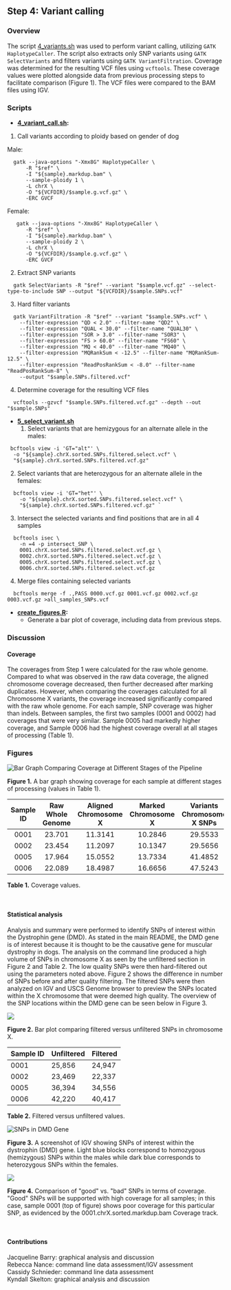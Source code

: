 ## Step 4: Variant calling

### Overview

The script [4_variants.sh](scripts/4_variants.sh) was used to perform variant calling, utilizing `GATK HaplotypeCaller`. The script also extracts only SNP variants using `GATK SelectVariants` and filters variants using `GATK VariantFiltration`. Coverage was determined for the resulting VCF files using `vcftools`. These coverage values were plotted alongside data from previous processing steps to facilitate comparison (Figure 1). The VCF files were compared to the BAM files using IGV.

### Scripts

- **[4_variant_call.sh](scripts/4_variant_call.sh):**
1. Call variants according to ploidy based on gender of dog  

Male:
```
  gatk --java-options "-Xmx8G" HaplotypeCaller \
      -R "$ref" \
      -I "${sample}.markdup.bam" \
      --sample-ploidy 1 \
      -L chrX \
      -O "${VCFDIR}/$sample.g.vcf.gz" \
      -ERC GVCF
```
Female:
```
   gatk --java-options "-Xmx8G" HaplotypeCaller \
      -R "$ref" \
      -I "${sample}.markdup.bam" \
      --sample-ploidy 2 \
      -L chrX \
      -O "${VCFDIR}/$sample.g.vcf.gz" \
      -ERC GVCF
```
  2. Extract SNP variants  
```
  gatk SelectVariants -R "$ref" --variant "$sample.vcf.gz" --select-type-to-include SNP --output "${VCFDIR}/$sample.SNPs.vcf"
```
    
  3. Hard filter variants  
```
  gatk VariantFiltration -R "$ref" --variant "$sample.SNPs.vcf" \  
    --filter-expression "QD < 2.0" --filter-name "QD2" \  
    --filter-expression "QUAL < 30.0" --filter-name "QUAL30" \  
    --filter-expression "SOR > 3.0" --filter-name "SOR3" \  
    --filter-expression "FS > 60.0" --filter-name "FS60" \  
    --filter-expression "MQ < 40.0" --filter-name "MQ40" \  
    --filter-expression "MQRankSum < -12.5" --filter-name "MQRankSum-12.5" \  
    --filter-expression "ReadPosRankSum < -8.0" --filter-name "ReadPosRankSum-8" \  
    --output "$sample.SNPs.filtered.vcf" 
```
  4. Determine coverage for the resulting VCF files  
```
  vcftools --gzvcf "$sample.SNPs.filtered.vcf.gz" --depth --out "$sample.SNPs" 
 ```
  
- **[5_select_variant.sh](scripts/5_select_variant.sh)**  
  1. Select variants that are hemizygous for an alternate allele in the males:        
```
 bcftools view -i 'GT="alt"' \
  -o "${sample}.chrX.sorted.SNPs.filtered.select.vcf" \
  "${sample}.chrX.sorted.SNPs.filtered.vcf.gz" 
 ```
  2. Select variants that are heterozygous for an alternate allele in the females:    
```
  bcftools view -i 'GT="het"' \
    -o "${sample}.chrX.sorted.SNPs.filtered.select.vcf" \
    "${sample}.chrX.sorted.SNPs.filtered.vcf.gz" `  
```
  3. Intersect the selected variants and find positions that are in all 4 samples   
```
  bcftools isec \
    -n =4 -p intersect_SNP \
    0001.chrX.sorted.SNPs.filtered.select.vcf.gz \
    0002.chrX.sorted.SNPs.filtered.select.vcf.gz \
    0005.chrX.sorted.SNPs.filtered.select.vcf.gz \
    0006.chrX.sorted.SNPs.filtered.select.vcf.gz 
```
  4. Merge files containing selected variants
```
  bcftools merge -f .,PASS 0000.vcf.gz 0001.vcf.gz 0002.vcf.gz 0003.vcf.gz >all_samples_SNPs.vcf
```
- **[create_figures.R](scripts/create_figures.R):**  
  - Generate a bar plot of coverage, including data from previous steps.  

### Discussion

#### Coverage

The coverages from Step 1 were calculated for the raw whole genome. Compared to what was observed in the raw data coverage, the aligned chromosome coverage decreased, then further decreased after marking duplicates. However, when comparing the coverages calculated for all Chromosome X variants, the coverage increased significantly compared with the raw whole genome. For each sample, SNP coverage was higher than indels. Between samples, the first two samples (0001 and 0002) had coverages that were very similar. Sample 0005 had markedly higher coverage, and Sample 0006 had the highest coverage overall at all stages of processing (Table 1).

### Figures

<img src="analysis/0_figures/4_coverage.png"  alt="Bar Graph Comparing Coverage at Different Stages of the Pipeline">  

__Figure 1.__ A bar graph showing coverage for each sample at different stages of processing (values in Table 1).

| Sample ID | Raw Whole Genome | Aligned Chromosome X | Marked Chromosome X |Variants Chromosome X SNPs   | Variants Chromosome X Indels|
|:---------:|:----------------:|:--------------------:|:-------------------:|:---------------------------:| :--------------------------:|
|   0001    |      23.701      |       11.3141        |       10.2846       |           29.5533           |            24.6290          |
|   0002    |      23.454      |       11.2097        |       10.1347       |           29.5656           |            25.1147          |
|   0005    |      17.964      |       15.0552        |       13.7334       |           41.4852           |            35.4306          |
|   0006    |      22.089      |       18.4987        |       16.6656       |           47.5243           |            40.5858          |

__Table 1.__ Coverage values.

<br>

#### Statistical analysis

Analysis and summary were performed to identify SNPs of interest within the Dystrophin gene (DMD). As stated in the main README, the DMD gene is of interest because it is thought to be the causative gene for muscular dystrophy in dogs. The analysis on the command line produced a high volume of SNPs in chromosome X as seen by the unfiltered section in Figure 2 and Table 2. The low quality SNPs were then hard-filtered out using the parameters noted above. Figure 2 shows the difference in number of SNPs before and after quality filtering. The filtered SNPs were then analyzed on IGV and USCS Genome browser to preview the SNPs located within the X chromosome that were deemed high quality. The overview of the SNP locations within the DMD gene can be seen below in Figure 3. 

<img src="analysis/0_figures/4_SNP_filter.png">

__Figure 2.__ Bar plot comparing filtered versus unfiltered SNPs in chromosome X.

| Sample ID | Unfiltered | Filtered |
| --------- | ---------- | -------- |
| 0001      | 25,856     | 24,947   |
| 0002      | 23,469     | 22,337   |
| 0005      | 36,394     | 34,556   |
| 0006      | 42,220     | 40,417   |

__Table 2.__ Filtered versus unfiltered values.

<img src="analysis/0_figures/DMD_gene_SNPs.png"  alt="SNPs in DMD Gene">  

__Figure 3.__ A screenshot of IGV showing SNPs of interest within the dystrophin (DMD) gene. Light blue blocks correspond to homozygous (hemizygous) SNPs within the males while dark blue corresponds to heterozygous SNPs within the females.

<img src="analysis/0_figures/good_vs_bad_coverage_IGV.png">

__Figure 4.__ Comparison of "good" vs. "bad" SNPs in terms of coverage. "Good" SNPs will be supported with high coverage for all samples; in this case, sample 0001 (top of figure) shows poor coverage for this particular SNP, as evidenced by the 0001.chrX.sorted.markdup.bam Coverage track.

<br>

#### Contributions

Jacqueline Barry: graphical analysis and discussion  
Rebecca Nance: command line data assessment/IGV assessment    
Cassidy Schnieder: command line data assessment  
Kyndall Skelton: graphical analysis and discussion  
